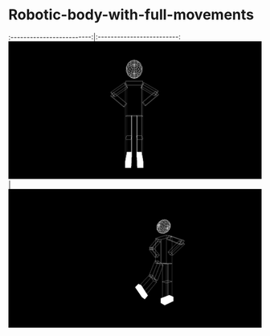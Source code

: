 # Robotic-body-with-full-movements

:-------------------------:|:-------------------------:
![](https://github.com/mennatallah-nawar/Robotic-body-with-full-movements/blob/master/1%20(1).png)  |  ![](https://github.com/mennatallah-nawar/Robotic-body-with-full-movements/blob/master/1%20(2).png)
